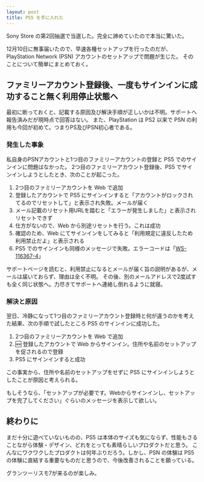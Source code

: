 ```yaml
---
layout: post
title: PS5 を手に入れた
---
```


Sony Store の第2回抽選で当選した。完全に諦めていたので本当に驚いた。

12月10日に無事届いたので、早速各種セットアップを行ったのだが、PlayStation Network (PSN) アカウントのセットアップで問題が生じた。
そのことについて簡単にまとめておく。

## ファミリーアカウント登録後、一度もサインインに成功すること無く利用停止状態へ

最初に断っておくと、記載する原因及び解決手順が正しいかは不明。サポートへ報告済みだが現時点で回答はない。
また、PlayStation は PS2 以来で PSN の利用も今回が初めて。つまりPS及びPSN初心者である。

### 発生した事象

私自身のPSNアカウントと1つ目のファミリーアカウントの登録と PS5 でのサインインに問題はなかった。
2つ目のファミリーアカウント登録後、PS5 でサインインしようとしたとき、次のことが起こった。

1. 2つ目のファミリーアカウントを Web で追加
2. 登録したアカウントで PS5 にサインインすると「アカウントがロックされてるのでリセットして」と表示され失敗。メールが届く
3. メール記載のリセット用URLを踏むと「エラーが発生しました」と表示されリセットできず
4. 仕方がないので、Web から別途リセットを行う。これは成功
5. 確認のため、Web にてサインインをしてみると「利用規定に違反したため利用禁止だよ」と表示される
6. PS5 でのサインインも同様のメッセージで失敗。エラーコードは「[WS-116367-4](https://www.playstation.com/ja-jp/support/error-codes/ps5/ws-116367-4/)」

サポートページを読むと、利用禁止になるとメールが届く旨の説明があるが、メールは届いておらず、理由は全く不明。
その後、別のメールアドレスで2度試すも全く同じ状態へ。力尽きてサポートへ連絡し倒れるように就寝。

### 解決と原因

翌日、冷静になって1つ目のファミリーアカウント登録時と何が違うのかを考えた結果、次の手順で試したところ PS5 のサインインに成功した。

1. 2つ目のファミリーアカウントを Web で追加
2. :new: 登録したアカウントで Web からサインイン。住所や名前のセットアップを促されるので登録
3. PS5 にサインインすると成功

この事実から、住所や名前のセットアップをせずに PS5 にサインインしようとしたことが原因と考えられる。

もしそうなら、「セットアップが必要です。Webからサインインし、セットアップを完了してください」ぐらいのメッセージを表示して欲しい。

## 終わりに

まだ十分に遊べていないものの、PS5 は本体のサイズも気にならず、性能もさることながら体験・デザイン、どれをとっても素晴らしいプロダクトだと思う。
こんなにワクワクしたプロダクトは何年ぶりだろう。しかし、PSN の体験は PS5 の体験に直結する重要なものだと思うので、今後改善されることを願っている。

グランツーリスモ7が来るのが楽しみ。

